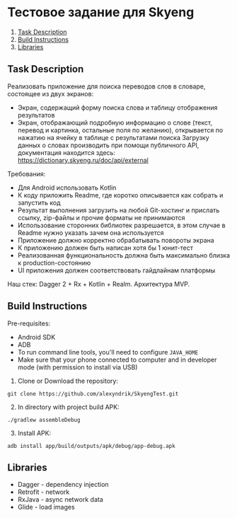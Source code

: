 # Тестовое задание для Skyeng

1. [Task Description](#task-description)
2. [Build Instructions](#build-instructions)
3. [Libraries](#libraries)

## Task Description

Реализовать приложение для поиска переводов слов в словаре, состоящее из двух экранов:
- Экран, содержащий форму поиска слова и таблицу отображения результатов
- Экран, отображающий подробную информацию о слове (текст, перевод и картинка, остальные поля по желанию), открывается по нажатию на ячейку в таблице с результатами поиска
Загрузку данных о словах производить при помощи публичного API, документация находится здесь: https://dictionary.skyeng.ru/doc/api/external

Требования:
- Для Android использовать Kotlin
- К коду приложить Readme, где коротко описывается как собрать и запустить код
- Результат выполнения загрузить на любой Git-хостинг и прислать ссылку, zip-файлы и прочие форматы не принимаются
- Использование сторонних библиотек разрешается, в этом случае в Readme нужно указать зачем она используется
- Приложение должно корректно обрабатывать повороты экрана
- К приложению должен быть написан хотя бы 1 юнит-тест
- Реализованная функциональность должна быть максимально близка к production-состоянию
- UI приложения должен соответствовать гайдлайнам платформы  

Наш стек: Dagger 2 + Rx + Kotlin + Realm. Архитектура MVP.

## Build Instructions

Pre-requisites:
* Android SDK
* ADB
* To run command line tools, you'll need to configure `JAVA_HOME`
* Make sure that your phone connected to computer and in developer mode (with permission to install via USB)

1. Clone or Download the repository:

  ```shell
  git clone https://github.com/alexyndrik/SkyengTest.git
  ```

2. In directory with project build APK:

  ```shell
  ./gradlew assembleDebug
  ```

3. Install APK:

  ```
  adb install app/build/outputs/apk/debug/app-debug.apk  
  ```
  
## Libraries

* Dagger - dependency injection
* Retrofit - network
* RxJava - async network data
* Glide - load images